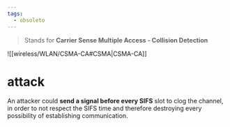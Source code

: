 ```yaml
---
tags:
  - obsoleto
---
```

>Stands for **Carrier Sense Multiple Access - Collision Detection**


![[wireless/WLAN/CSMA-CA#CSMA|CSMA-CA]]



# attack


An attacker could **send a signal before every SIFS** slot to clog the channel, in order to not respect the SIFS time and therefore destroying every possibility of establishing communication.

